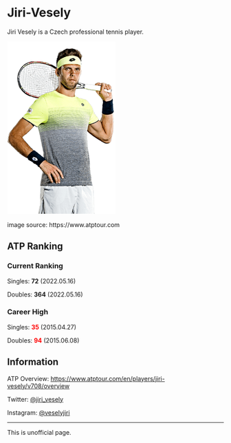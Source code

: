 # Jiri-Vesely

Jiri Vesely is a Czech professional tennis player.

<div style="width:50%;height:auto;"><img src="./images/vesely_full_ao18.png"></div>

<p style="margin-bottom:2em;">image source: https://www.atptour.com</p>

## ATP Ranking

### Current Ranking

Singles: **72** (2022.05.16)

Doubles: **364** (2022.05.16)

### Career High

Singles: **<span style='color: #ff0000;'>35</span>** (2015.04.27)

Doubles: **<span style='color: #ff0000;'>94</span>** (2015.06.08)

## Information

ATP Overview: <a href="https://www.atptour.com/en/players/jiri-vesely/v708/overview">https://www.atptour.com/en/players/jiri-vesely/v708/overview</a>

Twitter: <a href="https://twitter.com/jiri_vesely">@jiri_vesely</a>

Instagram: <a href="https://www.instagram.com/veselyjiri/">@veselyjiri</a>

***

This is unofficial page. 
